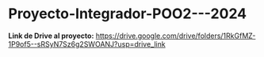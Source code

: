 # Proyecto-Integrador-POO2---2024

**Link de Drive al proyecto:** https://drive.google.com/drive/folders/1RkGfMZ-1P9of5--sRSyN7Sz6g2SWOANJ?usp=drive_link
